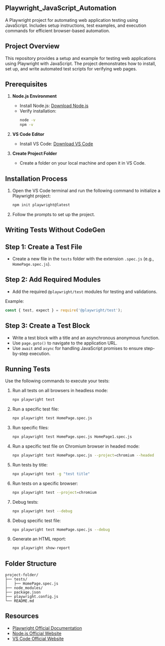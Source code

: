 ## Playwright_JavaScript_Automation
A Playwright project for automating web application testing using JavaScript. Includes setup instructions, test examples, and execution commands for efficient browser-based automation.

## Project Overview
This repository provides a setup and example for testing web applications using Playwright with JavaScript. The project demonstrates how to install, set up, and write automated test scripts for verifying web pages.

## Prerequisites
1. **Node.js Environment**
   - Install Node.js: [Download Node.js](https://nodejs.org/en)
   - Verify installation:
     ```bash
     node -v
     npm -v
     ```

2. **VS Code Editor**
   - Install VS Code: [Download VS Code](https://code.visualstudio.com/download)

3. **Create Project Folder**
   - Create a folder on your local machine and open it in VS Code.

## Installation Process
1. Open the VS Code terminal and run the following command to initialize a Playwright project:
   ```bash
   npm init playwright@latest
   ```

2. Follow the prompts to set up the project.

## Writing Tests Without CodeGen
## Step 1: Create a Test File
- Create a new file in the `tests` folder with the extension `.spec.js` (e.g., `HomePage.spec.js`).

## Step 2: Add Required Modules
- Add the required `@playwright/test` modules for testing and validations.

Example:
```javascript
const { test, expect } = require('@playwright/test');
```

## Step 3: Create a Test Block
- Write a test block with a title and an asynchronous anonymous function.
- Use `page.goto()` to navigate to the application URL.
- Use `await` and `async` for handling JavaScript promises to ensure step-by-step execution.


## Running Tests
Use the following commands to execute your tests:

1. Run all tests on all browsers in headless mode:
   ```bash
   npx playwright test
   ```

2. Run a specific test file:
   ```bash
   npx playwright test HomePage.spec.js
   ```

3. Run specific files:
   ```bash
   npx playwright test HomePage.spec.js HomePage1.spec.js
   ```

4. Run a specific test file on Chromium browser in headed mode:
   ```bash
   npx playwright test HomePage.spec.js --project=chromium --headed
   ```

5. Run tests by title:
   ```bash
   npx playwright test -g "test title"
   ```

6. Run tests on a specific browser:
   ```bash
   npx playwright test --project=chromium
   ```

7. Debug tests:
   ```bash
   npx playwright test --debug
   ```

8. Debug specific test file:
   ```bash
   npx playwright test HomePage.spec.js --debug
   ```

9. Generate an HTML report:
   ```bash
   npx playwright show-report
   ```

## Folder Structure
```
project-folder/
├── tests/
│   ├── HomePage.spec.js
├── node_modules/
├── package.json
├── playwright.config.js
└── README.md
```

## Resources
- [Playwright Official Documentation](https://playwright.dev/)
- [Node.js Official Website](https://nodejs.org/en)
- [VS Code Official Website](https://code.visualstudio.com/)
